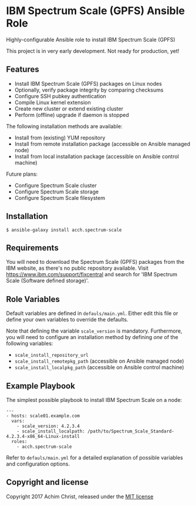 IBM Spectrum Scale (GPFS) Ansible Role
======================================

Highly-configurable Ansible role to install IBM Spectrum Scale (GPFS)

This project is in very early development. Not ready for production, yet!

Features
--------

- Install IBM Spectrum Scale (GPFS) packages on Linux nodes
- Optionally, verify package integrity by comparing checksums
- Configure SSH pubkey authentication
- Compile Linux kernel extension
- Create new cluster or extend existing cluster
- Perform (offline) upgrade if daemon is stopped

The following installation methods are available:
- Install from (existing) YUM repository
- Install from remote installation package (accessible on Ansible managed node)
- Install from local installation package (accessible on Ansible control machine)

Future plans:
- Configure Spectrum Scale cluster
- Configure Spectrum Scale storage
- Configure Spectrum Scale filesystem

Installation
------------

```
$ ansible-galaxy install acch.spectrum-scale
```

Requirements
------------

You will need to download the Spectrum Scale (GPFS) packages from the IBM website, as there's no public repository available. Visit https://www.ibm.com/support/fixcentral and search for 'IBM Spectrum Scale (Software defined storage)'.

Role Variables
--------------

Default variables are defined in `defauls/main.yml`. Either edit this file or define your own variables to override the defaults.

Note that defining the variable `scale_version` is mandatory. Furthermore, you will need to configure an installation method by defining *one* of the following variables:

- `scale_install_repository_url`
- `scale_install_remotepkg_path` (accessible on Ansible managed node)
- `scale_install_localpkg_path` (accessible on Ansible control machine)

Example Playbook
----------------

The simplest possible playbook to install IBM Spectrum Scale on a node:

```
---
- hosts: scale01.example.com
  vars:
    - scale_version: 4.2.3.4
    - scale_install_localpath: /path/to/Spectrum_Scale_Standard-4.2.3.4-x86_64-Linux-install
  roles:
    - acch.spectrum-scale
```

Refer to `defauls/main.yml` for a detailed explanation of possible variables and configuration options.

Copyright and license
---------------------

Copyright 2017 Achim Christ, released under the [MIT license](LICENSE)
